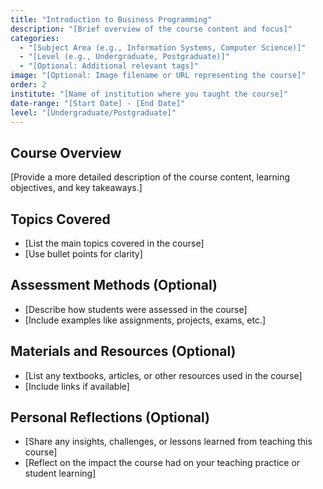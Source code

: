 ```yaml
---
title: "Introduction to Business Programming"
description: "[Brief overview of the course content and focus]"
categories: 
  - "[Subject Area (e.g., Information Systems, Computer Science)]"
  - "[Level (e.g., Undergraduate, Postgraduate)]"
  - "[Optional: Additional relevant tags]"
image: "[Optional: Image filename or URL representing the course]"
order: 2
institute: "[Name of institution where you taught the course]"
date-range: "[Start Date] - [End Date]"
level: "[Undergraduate/Postgraduate]"
---
```


## Course Overview

[Provide a more detailed description of the course content, learning objectives, and key takeaways.]

## Topics Covered

* [List the main topics covered in the course]
* [Use bullet points for clarity]

## Assessment Methods (Optional)

* [Describe how students were assessed in the course]
* [Include examples like assignments, projects, exams, etc.]

## Materials and Resources (Optional)

* [List any textbooks, articles, or other resources used in the course]
* [Include links if available]

## Personal Reflections (Optional)

* [Share any insights, challenges, or lessons learned from teaching this course]
* [Reflect on the impact the course had on your teaching practice or student learning]